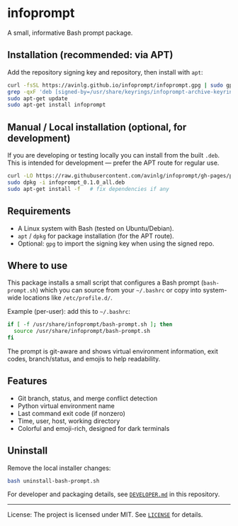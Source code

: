 # infoprompt

 A small, informative Bash prompt package.

## Installation (recommended: via APT)

Add the repository signing key and repository, then install with `apt`:

```bash
curl -fsSL https://avinlg.github.io/infoprompt/infoprompt.gpg | sudo gpg --dearmor -o /usr/share/keyrings/infoprompt-archive-keyring.gpg
grep -qxF 'deb [signed-by=/usr/share/keyrings/infoprompt-archive-keyring.gpg] https://avinlg.github.io/infoprompt stable main' /etc/apt/sources.list.d/infoprompt.list || echo 'deb [signed-by=/usr/share/keyrings/infoprompt-archive-keyring.gpg] https://avinlg.github.io/infoprompt stable main' | sudo tee -a /etc/apt/sources.list.d/infoprompt.list
sudo apt-get update
sudo apt-get install infoprompt
```

## Manual / Local installation (optional, for development)

If you are developing or testing locally you can install from the built `.deb`. This is intended for development — prefer the APT route for regular use.

```bash
curl -LO https://raw.githubusercontent.com/avinlg/infoprompt/gh-pages/pool/main/i/infoprompt/infoprompt_0.1.0_all.deb
sudo dpkg -i infoprompt_0.1.0_all.deb
sudo apt-get install -f   # fix dependencies if any
```

## Requirements

- A Linux system with Bash (tested on Ubuntu/Debian).
- `apt` / `dpkg` for package installation (for the APT route).
- Optional: `gpg` to import the signing key when using the signed repo.

## Where to use

This package installs a small script that configures a Bash prompt (`bash-prompt.sh`) which you can source from your `~/.bashrc` or copy into system-wide locations like `/etc/profile.d/`.

Example (per-user): add this to `~/.bashrc`:

```bash
if [ -f /usr/share/infoprompt/bash-prompt.sh ]; then
  source /usr/share/infoprompt/bash-prompt.sh
fi
```

The prompt is git-aware and shows virtual environment information, exit codes, branch/status, and emojis to help readability.

## Features
- Git branch, status, and merge conflict detection
- Python virtual environment name
- Last command exit code (if nonzero)
- Time, user, host, working directory
- Colorful and emoji-rich, designed for dark terminals

## Uninstall
Remove the local installer changes:

```sh
bash uninstall-bash-prompt.sh
```

For developer and packaging details, see [`DEVELOPER.md`](./DEVELOPER.md) in this repository.

---

License: The project is licensed under MIT. See [`LICENSE`](LICENSE) for details.
